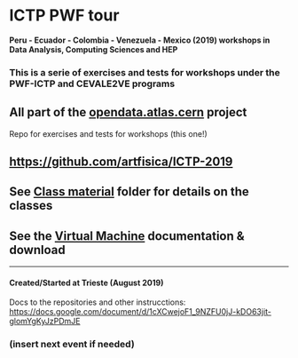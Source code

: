 # ICTP PWF tour
**Peru - Ecuador - Colombia - Venezuela - Mexico (2019) workshops in Data Analysis, Computing Sciences and HEP**

### This is a serie of exercises and tests for workshops under the PWF-ICTP and CEVALE2VE programs

## All part of the [opendata.atlas.cern](http://opendata.atlas.cern) project

Repo for exercises and tests for workshops (this one!)
## https://github.com/artfisica/ICTP-2019

## See [Class material](https://github.com/artfisica/ICTP-2019/tree/master/class-material) folder for details on the classes

## See the [Virtual Machine](https://github.com/artfisica/ICTP-2019/tree/master/vm) documentation & download

------------------------
#### Created/Started at Trieste (August 2019)
 Docs to the repositories and other instrucctions:
 https://docs.google.com/document/d/1cXCwejoF1_9NZFU0jJ-kDO63jit-glomYgKyJzPDmJE

### (insert next event if needed)

